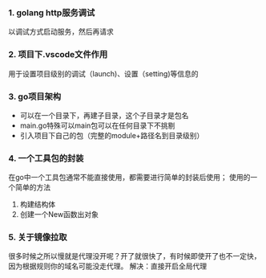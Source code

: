 ### 1. golang http服务调试
以调试方式启动服务，然后再请求

### 2. 项目下.vscode文件作用
用于设置项目级别的调试（launch)、设置（setting)等信息的

### 3. go项目架构
- 可以在一个目录下，再建子目录，这个子目录才是包名
- main.go特殊可以main包可以在任何目录下不挑剔
- 引入项目下自己的包（完整的module+路径名到目录级别）

### 4. 一个工具包的封装
在go中一个工具包通常不能直接使用，都需要进行简单的封装后使用；
使用的一个简单的方法
1. 构建结构体
2. 创建一个New函数出对象

### 5. 关于镜像拉取
很多时候之所以慢就是代理没开呢？开了就很快了，有时候即使开了也不一定快，因为根据规则你的域名可能没走代理。
解决：直接开启全局代理

